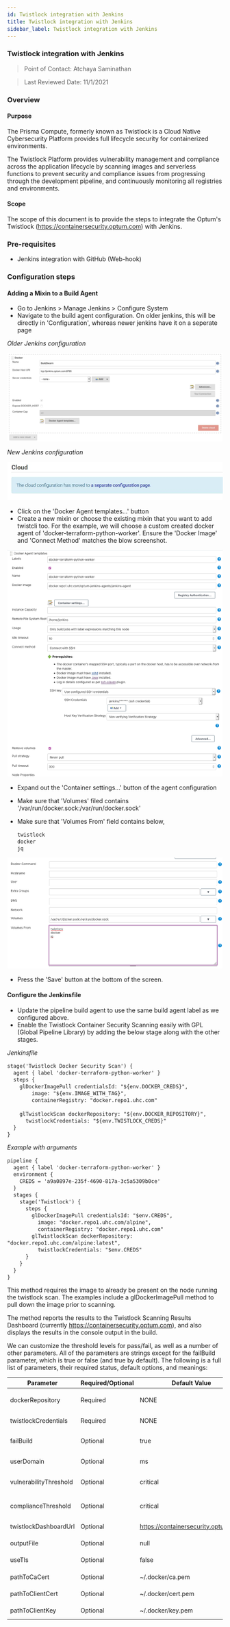 ```yaml
---
id: Twistlock integration with Jenkins
title: Twistlock integration with Jenkins
sidebar_label: Twistlock integration with Jenkins
---
```


### Twistlock integration with Jenkins

> Point of Contact: Atchaya Saminathan

> Last Reviewed Date: 11/1/2021

### Overview
#### Purpose 

  The Prisma Compute, formerly known as Twistlock is a Cloud Native Cybersecurity Platform provides full lifecycle security for containerized environments.

  The Twistlock Platform provides vulnerability management and compliance across the application lifecycle by scanning images and serverless functions to prevent security and compliance issues from progressing through the development pipeline, and continuously monitoring all registries and environments.
 
#### Scope
   
  The scope of this document is to provide the steps to integrate the Optum's Twistlock (https://containersecurity.optum.com) with Jenkins.
   
### Pre-requisites

- Jenkins integration with GitHub (Web-hook) 

### Configuration steps

#### Adding a Mixin to a Build Agent

- Go to Jenkins > Manage Jenkins > Configure System
- Navigate to the build agent configuration. On older jenkins, this will be directly in 'Configuration', whereas newer jenkins have it on a seperate page

*Older Jenkins configuration*

![Older_jenkins_config](../../static/img/older_jenkins.JPG)

*New Jenkins configuration*

![New_jenkins_config](../../static/img/new_jenkins.JPG)

- Click on the 'Docker Agent templates...' button
- Create a new mixin or choose the existing mixin that you want to add twistcli too. For the example, we will choose a custom created docker agent of 'docker-terraform-python-worker'. Ensure the 'Docker Image' and 'Connect Method' matches the blow screenshot.

![agent_config_1](../../static/img/agent-config-1.png)

- Expand out the 'Container settings...' button of the agent configuration
- Make sure that 'Volumes' filed contains '/var/run/docker.sock:/var/run/docker.sock'
- Make sure that 'Volumes From' field contains below,

  ``` 
  twistlock
  docker 
  jq 
  ```
![agent_config_2](../../static/img/agent-config-2.png)

- Press the 'Save' button at the bottom of the screen.

#### Configure the Jenkinsfile

- Update the pipeline build agent to use the same build agent label as we configured above. 
- Enable the Twistlock Container Security Scanning easily with GPL (Global Pipeline Library) by adding the below stage along with the other stages.

*Jenkinsfile*

```
stage('Twistlock Docker Security Scan') {
  agent { label 'docker-terraform-python-worker' }
  steps {
    glDockerImagePull credentialsId: "${env.DOCKER_CREDS}",
	    image: "${env.IMAGE_WITH_TAG}",
	    containerRegistry: "docker.repo1.uhc.com"

    glTwistlockScan dockerRepository: "${env.DOCKER_REPOSITORY}",
      twistlockCredentials: "${env.TWISTLOCK_CREDS}"
  }
}

```
*Example with arguments*

```
pipeline {
  agent { label 'docker-terraform-python-worker' }
  environment {
    CREDS = 'a9a0897e-235f-4690-817a-3c5a5309b0ce'
  }
  stages {
    stage('Twistlock') {
      steps {
        glDockerImagePull credentialsId: "$env.CREDS",
          image: "docker.repo1.uhc.com/alpine",
          containerRegistry: "docker.repo1.uhc.com"
        glTwistlockScan dockerRepository: "docker.repo1.uhc.com/alpine:latest",
          twistlockCredentials: "$env.CREDS"
      }
    }
  }
}

```

This method requires the image to already be present on the node running the twistlock scan. The examples include a glDockerImagePull method to pull down the image prior to scanning.

The method reports the results to the Twistlock Scanning Results Dashboard (currently https://containersecurity.optum.com), and also displays the results in the console output in the build.

We can customize the threshold levels for pass/fail, as well as a number of other parameters. All of the parameters are strings except for the failBuild parameter, which is true or false (and true by default). The following is a full list of parameters, their required status, default options, and meanings:

| Parameter	| Required/Optional	| Default Value	| Meaning |
|---------------|-----------------------|---------------|---------|
| dockerRepository |	Required |	NONE	| Full path to the docker image (including tag), either Artifactory or DTC|
|twistlockCredentials	| Required	| NONE	| Jenkins Credential ID for Twistlock. Format as MSID/Password |
| failBuild |	Optional | true	| Indicates whether to fail the build when thresholds are not met (true/false) |
| userDomain	| Optional	 | ms	| The domain of the Twistlock user account |
| vulnerabilityThreshold |	Optional |	critical	| The vulnerability threshold to fail at (critical/important/high/moderate/low) (--vulnerability-threshold) |
| complianceThreshold	| Optional |	critical	| The compliance threshold to fail at (critical/important/high/moderate/low) (--compliance-threshold) |
| twistlockDashboardUrl	| Optional |	https://containersecurity.optum.com	 | The location of the Twistlock scan results dashboard (--address) |
| outputFile |	Optional	| null	| The file to write results too, if defined (ex: results.json) (--output-file) |
| useTls |	Optional |	false	| Indicates whether the Docker daemon requires a TLS connection |
| pathToCaCert	| Optional	 | ~/.docker/ca.pem |	The path to the Docker client ca certificate |
| pathToClientCert |	Optional |	~/.docker/cert.pem |	The path to the Docker client certificate |
| pathToClientKey	 | Optional |	~/.docker/key.pem |	The path to the Docker client private key |
